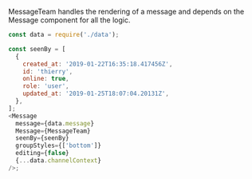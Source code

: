 MessageTeam handles the rendering of a message and depends on the Message component for all the logic.

```js
const data = require('./data');

const seenBy = [
  {
    created_at: '2019-01-22T16:35:18.417456Z',
    id: 'thierry',
    online: true,
    role: 'user',
    updated_at: '2019-01-25T18:07:04.20131Z',
  },
];
<Message
  message={data.message}
  Message={MessageTeam}
  seenBy={seenBy}
  groupStyles={['bottom']}
  editing={false}
  {...data.channelContext}
/>;
```

